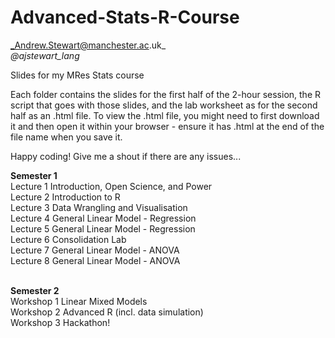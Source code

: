 # Advanced-Stats-R-Course
_Andrew.Stewart@manchester.ac.uk_ <br>
_@ajstewart_lang_

Slides for my MRes Stats course

Each folder contains the slides for the first half of the 2-hour session, the R script that goes with those slides, and the lab worksheet as for the second half as an .html file.  To view the .html file, you might need to first download it and then open it within your browser - ensure it has .html at the end of the file name when you save it. 

Happy coding!  Give me a shout if there are any issues...

__Semester 1__<br>
Lecture 1	Introduction, Open Science, and Power<br>
Lecture 2	Introduction to R<br>
Lecture 3	Data Wrangling and Visualisation<br>
Lecture 4	General Linear Model - Regression<br>
Lecture 5	General Linear Model - Regression<br>
Lecture 6	Consolidation Lab<br>
Lecture 7	General Linear Model - ANOVA<br>
Lecture 8	General Linear Model - ANOVA<br><br>

__Semester 2__<br>
Workshop 1 Linear Mixed Models<br>
Workshop 2 Advanced R (incl. data simulation)<br>
Workshop 3 Hackathon!<br>
